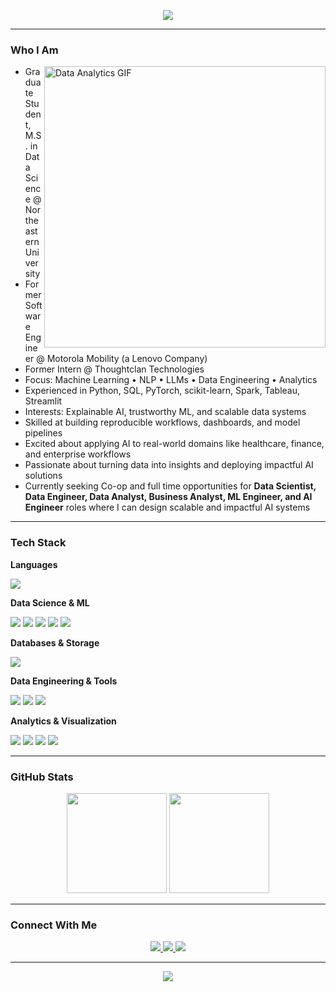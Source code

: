 <!-- Banner -->
<p align="center">
  <img src="https://capsule-render.vercel.app/api?type=waving&color=0:4facfe,100:00f2fe&height=200&section=header&text=Hi+I'm+Anagha+Raveendra+👋&fontSize=40" />
</p>

---

### Who I Am  

<img align="right" src="https://media.giphy.com/media/ZVik7pBtu9dNS/giphy.gif" width="450" alt="Data Analytics GIF"/>

- Graduate Student, M.S. in Data Science @ Northeastern University  
- Former Software Engineer @ Motorola Mobility (a Lenovo Company)  
- Former Intern @ Thoughtclan Technologies  
- Focus: Machine Learning • NLP • LLMs • Data Engineering • Analytics  
- Experienced in Python, SQL, PyTorch, scikit-learn, Spark, Tableau, Streamlit  
- Interests: Explainable AI, trustworthy ML, and scalable data systems  
- Skilled at building reproducible workflows, dashboards, and model pipelines  
- Excited about applying AI to real-world domains like healthcare, finance, and enterprise workflows  
- Passionate about turning data into insights and deploying impactful AI solutions
- Currently seeking Co-op and full time opportunities for **Data Scientist, Data Engineer, Data Analyst, Business Analyst, ML Engineer, and AI Engineer** roles where I can design scalable and impactful AI systems  

---

### Tech Stack  

**Languages**  
<p>
  <img src="https://skillicons.dev/icons?i=python,java,r,kotlin" />
</p>

**Data Science & ML**  
<p>
  <img src="https://skillicons.dev/icons?i=pytorch" />
  <img src="https://img.shields.io/badge/Pandas-150458?style=for-the-badge&logo=pandas&logoColor=white" />
  <img src="https://img.shields.io/badge/NumPy-013243?style=for-the-badge&logo=numpy&logoColor=white" />
  <img src="https://img.shields.io/badge/scikit--learn-F7931E?style=for-the-badge&logo=scikitlearn&logoColor=white" />
  <img src="https://img.shields.io/badge/XGBoost-FF6600?style=for-the-badge&logo=xgboost&logoColor=white" />
</p>

**Databases & Storage**  
<p>
  <img src="https://skillicons.dev/icons?i=mysql,mongodb" />
</p>

**Data Engineering & Tools**  
<p>
  <img src="https://skillicons.dev/icons?i=git,github,vscode" />
  <img src="https://img.shields.io/badge/Jupyter-F37626?style=for-the-badge&logo=jupyter&logoColor=white" />
  <img src="https://img.shields.io/badge/Apache%20Spark-E25A1C?style=for-the-badge&logo=apachespark&logoColor=white" />
</p>

**Analytics & Visualization**  
<p>
  <img src="https://img.shields.io/badge/Matplotlib-11557c?style=for-the-badge&logo=plotly&logoColor=white" />
  <img src="https://img.shields.io/badge/Seaborn-008080?style=for-the-badge&logoColor=white" />
  <img src="https://img.shields.io/badge/Tableau-E97627?style=for-the-badge&logo=tableau" />
  <img src="https://img.shields.io/badge/Streamlit-FF4B4B?style=for-the-badge&logo=streamlit&logoColor=white" />
</p>

---

### GitHub Stats  

<p align="center">
  <img src="https://github-readme-stats.vercel.app/api?username=Anaghar27&show_icons=true&theme=transparent" height="160"/>
  <img src="https://github-readme-streak-stats.herokuapp.com/?user=Anaghar27&theme=transparent" height="160"/>
</p>

---

### Connect With Me  
<p align="center">
  <a href="https://www.linkedin.com/in/anagha-raveendra-077b851b8/">
    <img src="https://img.shields.io/badge/LinkedIn-0A66C2?style=for-the-badge&logo=linkedin&logoColor=white" />
  </a>
  <a href="mailto:raveendra.a@northeastern.edu">
    <img src="https://img.shields.io/badge/Email-D14836?style=for-the-badge&logo=gmail&logoColor=white" />
  </a>
  <a href="https://github.com/Anaghar27">
    <img src="https://img.shields.io/badge/GitHub-181717?style=for-the-badge&logo=github&logoColor=white" />
  </a>
</p>

---

<p align="center">
  <img src="https://capsule-render.vercel.app/api?type=waving&color=0:4facfe,100:00f2fe&height=120&section=footer" />
</p>

